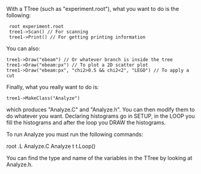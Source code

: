 With a TTree (such as "experiment.root"), what you want to do is the following:

     root experiment.root
     tree1->Scan() // For scanning
     tree1->Print() // For getting printing information

You can also:

    tree1->Draw("ebeam") // Or whatever branch is inside the tree
    tree1->Draw("ebeam:px") // To plot a 2D scatter plot
    tree1->Draw("ebeam:px", "chi2>0.5 && chi2<2", "LEGO") // To apply a cut

Finally, what you really want to do is:

    tree1->MakeClass("Analyze")

which produces "Analyze.C" and "Analyze.h". You can then modify them to do whatever you want.
Declaring histograms go in SETUP, in the LOOP you fill the histograms and after the loop you DRAW the histograms.

To run Analyze you must run the following commands:

   root
   .L Analyze.C
   Analyze t
   t.Loop()
   
You can find the type and name of the variables in the TTree by looking at Analyze.h.
